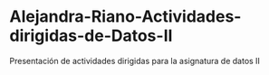 # Alejandra-Riano-Actividades-dirigidas-de-Datos-II
Presentación de actividades dirigidas para la asignatura de datos II
